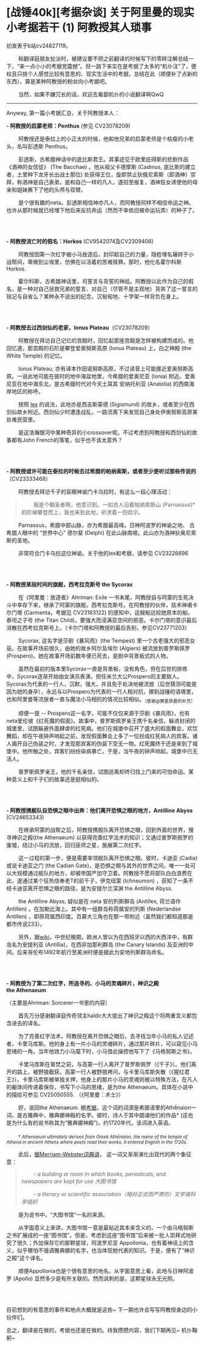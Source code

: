 # [战锤40k][考据杂谈] 关于阿里曼的现实小考据若干 (1) 阿教授其人琐事

初发表于b站cv24827119。

        和翻译庭朋友扯淡时，被建议要不把之前翻译的时候写下的零碎注解总结一下，“来一点小小的考据党震撼”。但一路下来实在是考据了太多的“机仆注”了，便权且只挑个人感觉比较有意思的、现实生活中的考据，总结在此（顺便补了点新的东西）。算是某种阿教授的粉丝向小考据吧。

        当然，如果不嫌冗长的话，欢迎去看鄙机仆的小说翻译啊QwQ

---

Anyway, 第一篇小考据汇总，关于阿教授本人：

**- 阿教授的启蒙老师：Penthus** (参见 CV23078209)

        阿教授还是泰拉上的小正太的时候，他和他兄弟的启蒙老师是个枯瘦的小老头，名叫彭透斯 Penthus。

        彭透斯，古希腊神话中的底比斯君王。其事迹见于欧里庇得斯的悲剧作品《酒神的女信徒》 (The Bacchae) 。他从祖父卡德摩斯 (Cadmus, 底比斯的建立者，土里种下龙牙长出战士那位) 处获得王位，旋即禁止狄俄尼索斯（即酒神）崇拜，称酒神是自己表弟，是和自己一样的凡人。遂招至报复，酒神狂女诱使他的母亲和姐妹撕下了他的头颅与双臂。

        是个很有趣的neta。彭透斯相信神亦凡人，而阿教授同样不相信命运之神。也许从那时候就已经埋下他后来反抗命运（然而不幸依旧被命运玩弄）的种子了。

<br><br/>

**- 阿教授流亡时的假名：Horkos** (CV9542074及CV2309406)

        阿教授因第一次红字被小马放逐后，封印起自己的力量，隐姓埋名辗转于小战帮间，卑微到尘埃里，仿佛在以活着的苦难赎罪。那时，他化名霍尔科斯 Horkos.

        霍尔科斯，古希腊神话里，司誓言与背誓的神祇。阿教授以此作为自己的假名，是一种对自己拯救兄弟的誓言、对自己（尽管不是主观地）背弃了这一誓言的铭记与自省么？某种永不说出的纪念，沉甸甸地、十字架一样背负在身上。

<br><br/>

**- 阿教授去过西剑仙的老家，Ionus Plateau**（CV23078209）

        阿教授在拜访自己记忆的宫殿时，回忆起那座宫殿是怎样被构建而成的。他回忆道，那宫殿的石阶是攀登爱奥努斯高原 (Ionus Plateau) 上，白之神殿 (the White Temple) 的记忆。

        Ionus Plateau, 亦有译本作因诺努斯高原，不过读音上可能接近爱奥努斯高原。一说此地可能在彼时的地中海盆地里，今希腊的爱奥尼亚 (Ionia) 附近。爱奥尼亚在地中海东北，是古希腊时代对今天土耳其 安纳托利亚 (Anatolia) 的西南海岸地区的称呼。 

        按照 [lex](https://wh40k.lexicanum.com/wiki/Sigismund) 的说法，此地亦是西吉斯蒙德 (Sigismund) 的故乡，或者至少在西剑仙故乡附近。西剑仙少时遭逢战乱，一路流离下来发现自己身处伊奥努斯高原某处难民营里。

        是这浩瀚银河中某种奇异的小crossover呢。不过考虑到阿教授和西剑仙的故事都有John French的落笔，似乎也不该太意外？

<br><br/>

**- 阿教授或许可能在泰拉的时候去过希腊的帕纳索斯，或者至少是听过那些传说的**（CV23333468）

        阿教授去拜访千子的盲眼神谕门卡乌拉时，有这么一段心理活动：

>        我是个朝圣者啊，他意识到。一如古人沿着帕纳索斯山 (Parnassus)* 的阶梯攀登而上，我也来到此地，祈求着一则启示。

        Parnassus，希腊中部山脉，亦为希腊最高峰。日神阿波罗的神谕之地、 古希腊人眼中的 “世界中心” 德尔斐 (Delphi) 在此山脉南坡。此山亦为酒神狄奥尼索斯的圣地。

        非常符合门卡乌拉这位神谕。关于他的lex和考据，请参见 CV23226696

<br><br/>

**- 阿教授某段时间的旗舰，西考拉克斯号 the Sycorax**

        在《阿里曼：放逐者》Ahriman: Exile 一书末尾，阿教授自与阿蒙的生死决斗中幸存下来，继承了阿蒙的旗舰，西考拉克斯号。在阿教授的伙伴，技术神甫卡尔门塔 (Carmenta，考据见 CV23183122) 的感知中，这艘船远较她原本的船，泰坦之子号 (the Titan Child)，要强大而浸满亚空间的邪恶。卡尔门塔的意识最后消散在西考拉克斯号上。（卡尔门塔和阿教授的最后告别，参见CV23771203）

        Sycorax, 这名字是莎剧《暴风雨》(the Tempest) 里一个古老强大的邪恶女巫。在故事开场前很久，由她的故乡阿尔及埃尔 (Algiers) 被流放到普罗斯佩罗 (Prospero)。她在故事开场前数年便已死去，是剧中背景板式的人物。 

        虽然在最初的版本里Sycorax一直是背景板，没有角色，但在后世的排练中，Sycorax逐渐开始由女演员表演，担任米兰大公Prospero的主要敌人。Sycorax为代表的一行人，沉默，强大，并且免于处决地被流放（后世猜测可能是因为她的身孕），永远与以Prospero为代表的一行人相对抗，挪到战锤的语境里，也和阿里曼等流放者一直与魔法小马相抗的情况比较相似。<sub>（感谢@赛里昂君的补充）</sub>

        顺便一提 -- Prospero这一名字，可能不仅仅来源于莎剧《暴风雨》，也有neta爱伦坡《红死魔的假面》。故事中，普罗斯佩罗亲王携千名亲信，躲进封闭的城堡里，试图躲避外面肆虐的红死病。他们在城堡中召开了盛大的假面舞会，欢饮舞蹈，却在午夜钟声响起之前，发现假面舞会上多了一位扮成红死病人的宾客。诸人揭开自己伪装之时，才发现那宾客的伪装下空无一物。红死魔终于还是来到了城堡中。他所触之处，宾客们纷纷染病暴亡。于是，当午夜的钟声响起，城堡中已无活人。

        普罗斯佩罗亲王，他的千名亲信，试图逃离却终归找上门来的可怕命运。某种意义上和千子们的故事还是挺相似的。

<br><br/>

**- 阿教授携舰队自恐惧之眼中出奔：他们离开恐惧之眼的地方，Antilline Abyss** (CV24653343)

        在继承阿蒙的战帮之后，阿教授携舰队离开恐惧之眼，回到外面的世界，搜寻神识之殿(the Athenaeum) 以获得完善红字法术的知识；又通过普罗斯佩罗的废墟，绕过小马的流放，回归巫师之星，施展第二次红字。

        这一过程的第一步，便是需要率领舰队离开恐惧之眼。彼时，卡迪亚 (Cadia) 或说卡迪亚之门 (the Cadian Gate)，是恐惧之眼与其外的世界之间，唯一一处可以大规模通过舰队的地方，却被帝国严加守卫着。阿教授不愿将部队白白浪费在此，遂通过某个狂热信奉老T的前千子，伊克纽蒙 (Ichneumon) ，获知了一条不经卡迪亚离开恐惧之眼的路径，是为安提尔兰深渊 the Antilline Abyss.

        the Antilline Abyss, 疑似是在 neta 安的列斯群岛 (Antilles, 荷兰语作 Antillen) 。在加勒比海上。其中有一组群岛称荷属安的列斯 (Nederlandse Antillen) ，即原荷属西印度。百慕大三角也在那一带附近（虽然我们都知道那是都市传说233）。

        另外，据[wiki](https://en.wikipedia.org/wiki/Antilles)，中世纪晚期，欧洲人曾以为在西班牙以西的大西洋中，有群岛名为安提利亚 (Antillia)，在西非加那利群岛 (the Canary Islands) 及亚洲的中间。后来哥伦布1492年航行至美洲时便是据此为安地列斯群岛命名。

<br><br/>

**- 阿教授为了第二次红字，所追寻的、小马的灵魂碎片，神识之殿 the Athenaeum**

（主要是Ahriman: Sorcerer一书里的内容）

        首先万分感谢翻译庭传奇领主haldir大大提出了神识之殿这个将两重含义都包含进去的译名。

        为了完善红字法术，阿教授在离开恐惧之眼后，去寻找当年小马的私人记述者，卡里马库斯。他的身上有一片小马的灵魂碎片，通过那片碎片，可以窥见小马思绪的一角。当年他效力小马麾下时，小马借此操控他写下了《马格努斯之书》。

        卡里马库斯在普焚之前，与高蒙一行人离开了普罗斯佩罗（《千子》）。他们离开的路上，被野狼截获。高蒙一行人被野狼拷问，与卡里马库斯失散（《猩红君王》）。卡里马库斯被单独关押，他身上的那片小马的灵魂则被以特殊方法，在凡人的躯体间传递着保存，书写下小马的思绪，是为the Athenaeum。具体在小说中的描绘可参见 CV25050555. （《阿里曼：术士》）

        好，说回the Athenaeum. 据[考据](https://www.dictionary.com/e/word-of-the-day/athenaeum-2018-12-06/)，这个词的词源是希腊语里的Athḗnaion一词，是古雅典中，雅典娜神殿的名字。彼时，诗人于其中朗诵他们的作品* (这也是为什么有的说书称其为“雅典娜神殿”)。约1720年代，该词进入英语。

        <sub>\* *Athenaeum ultimately derives from Greek Athḗnaion, the name of the temple of Athena in ancient Athens where poets read their works. It entered English in the 1720s.* </sub>

        此后，[据Merriam-Webster词典讲](https://www.merriam-webster.com/dictionary/athenaeum)，
        这一词又渐渐演化出现代的两个象征意：

>        *- a building or room in which books, periodicals, and newspapers are kept for use 大图书馆*
>
>        *- a literary or scientific association（相对正式而严肃的）文学或科学组织*

        是为说书中，“大图书馆”一名的来源。

        从字面意义上来讲，大图书馆一意是最贴近其本来含义的。一个由马格努斯之书扩展成的一座“图书馆”。但是，考虑到这座“图书馆”后来被一批人崇拜式地研究了很久；外加保存它的那颗星球，阿波罗尼亚 Appollonia，也有着神话上的含义，似乎哪怕不强调雅典娜的名字，也当体现她代表的知识。于是，便有了“神识之殿”这个译名。

        顺便Appollonia也是个很有意思的地名。从字面意思上看，此地与日神阿波罗 (Apollo) 显然多少是有所关联的。然而讽刺的是，这颗星球永无光照。

<br><br/>

目前想到的有意思的事件和地点大概就是这些~ 下一期也许会写写阿教授身边的小伙伴们。

总之，翻译是在做的，考据也还是在做的。待我攒攒内容，我们下期再见~ 机仆鞠躬~
